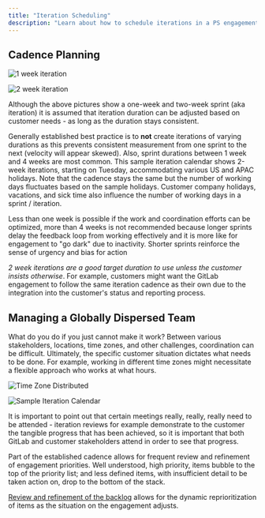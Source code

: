 ```yaml
---
title: "Iteration Scheduling"
description: "Learn about how to schedule iterations in a PS engagement."
---
```


## Cadence Planning

![1 week iteration](/images/customer-success/professional-services-engineering/professional-services-delivery-methodology/iteration-scheduling/one-week-iteration.png)

![2 week iteration](/images/customer-success/professional-services-engineering/professional-services-delivery-methodology/iteration-scheduling/two-week-iteration.png)

Although the above pictures show a one-week and two-week sprint (aka iteration) it is assumed that iteration duration can be adjusted based on customer needs - as long as the duration stays consistent.

Generally established best practice is to **not** create iterations of varying durations as this prevents consistent measurement from one sprint to the next (velocity will appear skewed). Also, sprint durations between 1 week and 4 weeks are most common. This sample iteration calendar shows 2-week iterations, starting on Tuesday, accommodating various US and APAC holidays. Note that the cadence stays the same but the number of working days fluctuates based on the sample holidays. Customer company holidays, vacations, and sick time also influence the number of working days in a sprint / iteration.

Less than one week is possible if the work and coordination efforts can be optimized, more than 4 weeks is not recommended because longer sprints delay the feedback loop from working effectively and it is more like for engagement to "go dark" due to inactivity. Shorter sprints reinforce the sense of urgency and bias for action

_2 week iterations are a good target duration to use unless the customer insists otherwise_. For example, customers might want the GitLab engagement to follow the same iteration cadence as their own due to the integration into the customer's status and reporting process.

## Managing a Globally Dispersed Team

What do you do if you just cannot make it work? Between various stakeholders, locations, time zones, and other challenges, coordination can be difficult. Ultimately, the specific customer situation dictates what needs to be done. For example, working in different time zones might necessitate a flexible approach who works at what hours.

![Time Zone Distributed](/images/customer-success/professional-services-engineering/professional-services-delivery-methodology/iteration-scheduling/iteration-timezone-distributed.png)

![Sample Iteration Calendar](/images/customer-success/professional-services-engineering/professional-services-delivery-methodology/iteration-scheduling/iteration-calendar.png)

It is important to point out that certain meetings really, really, really need to be attended - iteration reviews for example demonstrate to the customer the tangible progress that has been achieved, so it is important that both GitLab and customer stakeholders attend in order to see that progress.

Part of the established cadence allows for frequent review and refinement of engagement priorities. Well understood, high priority, items bubble to the top of the priority list; and less defined items, with insufficient detail to be taken action on, drop to the bottom of the stack.

[Review and refinement of the backlog](_index.md) allows for the dynamic reprioritization of items as the situation on the engagement adjusts.
